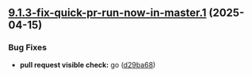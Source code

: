 ## [9.1.3-fix-quick-pr-run-now-in-master.1](https://github.com/TechnologyEnhancedLearning/GitPageBlazorWASM/compare/v9.1.2...v9.1.3-fix-quick-pr-run-now-in-master.1) (2025-04-15)


### Bug Fixes

* **pull request visible check:** go ([d29ba68](https://github.com/TechnologyEnhancedLearning/GitPageBlazorWASM/commit/d29ba686f77de02052b1ee79c18a73e8d71a63ee))
